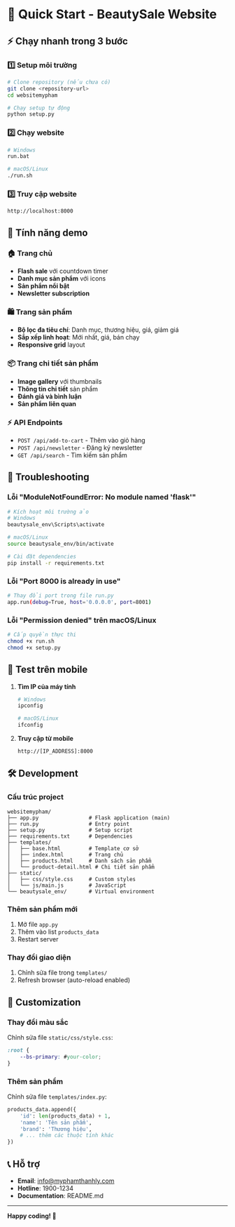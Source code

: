 # 🚀 Quick Start - BeautySale Website

## ⚡ Chạy nhanh trong 3 bước

### 1️⃣ Setup môi trường
```bash
# Clone repository (nếu chưa có)
git clone <repository-url>
cd websitemypham

# Chạy setup tự động
python setup.py
```

### 2️⃣ Chạy website
```bash
# Windows
run.bat

# macOS/Linux
./run.sh
```

### 3️⃣ Truy cập website
```
http://localhost:8000
```

## 🎯 Tính năng demo

### 🏠 Trang chủ
- **Flash sale** với countdown timer
- **Danh mục sản phẩm** với icons
- **Sản phẩm nổi bật**
- **Newsletter subscription**

### 🛍️ Trang sản phẩm
- **Bộ lọc đa tiêu chí**: Danh mục, thương hiệu, giá, giảm giá
- **Sắp xếp linh hoạt**: Mới nhất, giá, bán chạy
- **Responsive grid** layout

### 📦 Trang chi tiết sản phẩm
- **Image gallery** với thumbnails
- **Thông tin chi tiết** sản phẩm
- **Đánh giá và bình luận**
- **Sản phẩm liên quan**

### ⚡ API Endpoints
- `POST /api/add-to-cart` - Thêm vào giỏ hàng
- `POST /api/newsletter` - Đăng ký newsletter
- `GET /api/search` - Tìm kiếm sản phẩm

## 🔧 Troubleshooting

### Lỗi "ModuleNotFoundError: No module named 'flask'"
```bash
# Kích hoạt môi trường ảo
# Windows
beautysale_env\Scripts\activate

# macOS/Linux
source beautysale_env/bin/activate

# Cài đặt dependencies
pip install -r requirements.txt
```

### Lỗi "Port 8000 is already in use"
```bash
# Thay đổi port trong file run.py
app.run(debug=True, host='0.0.0.0', port=8001)
```

### Lỗi "Permission denied" trên macOS/Linux
```bash
# Cấp quyền thực thi
chmod +x run.sh
chmod +x setup.py
```

## 📱 Test trên mobile

1. **Tìm IP của máy tính**
   ```bash
   # Windows
   ipconfig
   
   # macOS/Linux
   ifconfig
   ```

2. **Truy cập từ mobile**
   ```
   http://[IP_ADDRESS]:8000
   ```

## 🛠️ Development

### Cấu trúc project
```
websitemypham/
├── app.py                # Flask application (main)
├── run.py                # Entry point
├── setup.py              # Setup script
├── requirements.txt      # Dependencies
├── templates/
│   ├── base.html         # Template cơ sở
│   ├── index.html        # Trang chủ
│   ├── products.html     # Danh sách sản phẩm
│   └── product-detail.html # Chi tiết sản phẩm
├── static/
│   ├── css/style.css     # Custom styles
│   └── js/main.js        # JavaScript
└── beautysale_env/       # Virtual environment
```

### Thêm sản phẩm mới
1. Mở file `app.py`
2. Thêm vào list `products_data`
3. Restart server

### Thay đổi giao diện
1. Chỉnh sửa file trong `templates/`
2. Refresh browser (auto-reload enabled)

## 🎨 Customization

### Thay đổi màu sắc
Chỉnh sửa file `static/css/style.css`:
```css
:root {
    --bs-primary: #your-color;
}
```

### Thêm sản phẩm
Chỉnh sửa file `templates/index.py`:
```python
products_data.append({
    'id': len(products_data) + 1,
    'name': 'Tên sản phẩm',
    'brand': 'Thương hiệu',
    # ... thêm các thuộc tính khác
})
```

## 📞 Hỗ trợ

- **Email**: info@myphamthanhly.com
- **Hotline**: 1900-1234
- **Documentation**: README.md

---

**Happy coding! 🎉** 
